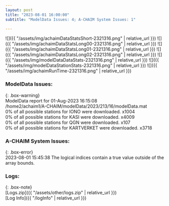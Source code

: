 ```yaml
---
layout: post
title: "2023-08-01 16:00:00"
subtitle: "ModelData Issues: 4; A-CHAIM System Issues: 1"

---
```


![]({{ "/assets/img/achaimDataStatsShort-2321316.png" | relative_url }})
![]({{ "/assets/img/achaimDataStatsLong00-2321316.png" | relative_url }})
![]({{ "/assets/img/achaimDataStatsLong01-2321316.png" | relative_url }})
![]({{ "/assets/img/achaimDataStatsLong02-2321316.png" | relative_url }})
![]({{ "/assets/img/modelDataDataStats-2321316.png" | relative_url }})
![]({{ "/assets/img/modelDataStationStats-2321316.png" | relative_url }})
![]({{ "/assets/img/achaimRunTime-2321316.png" | relative_url }})


### ModelData Issues:  
  
{: .box-warning}  
 ModelData report for 01-Aug-2023 16:15:08   
 /home2/achaim1/A-CHAIM/modelData/2023/213/16/modelData.mat   
 0% of all possible stations for IONO were downloaded. x1004   
 0% of all possible stations for KASI were downloaded. x4009   
 0% of all possible stations for QGN were downloaded. x107   
 0% of all possible stations for KARTVERKET were downloaded. x3718   
  
### A-CHAIM System Issues:  
  
{: .box-error}  
2023-08-01 15:45:38 The logical indices contain a true value outside of the array bounds.  

### Logs:  
  
{: .box-note}  
[Logs.zip]({{ "/assets/other/logs.zip" | relative_url }})  
[Log Info]({{ "/logInfo" | relative_url }})  
